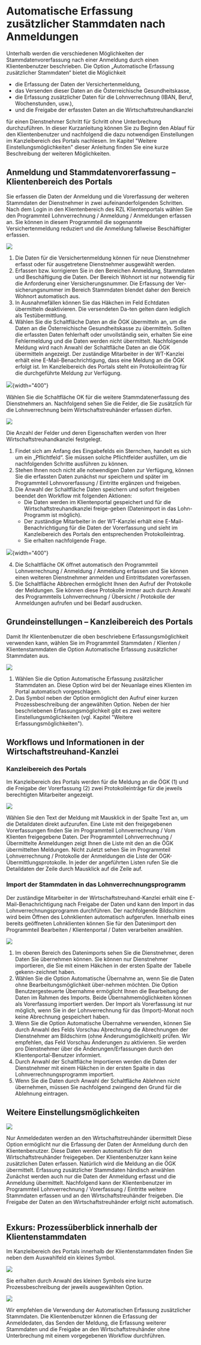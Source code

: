 # Automatische Erfassung zusätzlicher Stammdaten nach Anmeldungen

Unterhalb werden die verschiedenen Möglichkeiten der Stammdatenvorerfassung nach einer Anmeldung durch einen Klientenbenutzer beschrieben.
Die Option „Automatische Erfassung zusätzlicher Stammdaten“ bietet die Möglichkeit

- die Erfassung der Daten der Versichertenmeldung, 
- das Versenden dieser Daten an die Österreichische Gesundheitskasse,
- die Erfassung zusätzlicher Daten für die Lohnverrechnung (IBAN, Beruf, Wochenstunden, usw.),
- und die Freigabe der erfassten Daten an die Wirtschaftstreuhandkanzlei
  
für einen Dienstnehmer Schritt für Schritt ohne Unterbrechung durchzuführen. 
In dieser Kurzanleitung können Sie zu Beginn den Ablauf für den Klientenbenutzer und nachfolgend die dazu notwendigen Einstellungen im Kanzleibereich des Portals nachlesen. Im Kapitel "Weitere Einstellungsmöglichkeiten" dieser Anleitung finden Sie eine kurze Beschreibung der weiteren Möglichkeiten.

## Anmeldung und Stammdatenvorerfassung – Klientenbereich des Portals

Sie erfassen die Daten der Anmeldung und die Vorerfassung der weiteren Stammdaten der Dienstnehmer in zwei aufeinanderfolgenden Schritten.
Nach dem Login in den Klientenbereich des RZL Klientenportals wählen Sie den Programmteil Lohnverrechnung / Anmeldung / Anmeldungen erfassen an. Sie können in diesem Programmteil die sogenannte Versichertenmeldung reduziert und die Anmeldung fallweise Beschäftigter erfassen. 

![](img/image1.png) 
  
1.	Die Daten für die Versichertenmeldung können für neue Dienstnehmer erfasst oder für ausgetretene Dienstnehmer ausgewählt werden.
2.	Erfassen bzw. korrigieren Sie in den Bereichen Anmeldung, Stammdaten und Beschäftigung die Daten. Der Bereich Wohnort ist nur notwendig für die Anforderung einer Versicherungsnummer. Die Erfassung der Ver-sicherungsnummer im Bereich Stammdaten blendet daher den Bereich Wohnort automatisch aus. 
3.	In Ausnahmefällen können Sie das Häkchen im Feld Echtdaten übermitteln deaktivieren. Die versendeten Da-ten gelten dann lediglich als Testübermittlung.
4.	Wählen Sie die Schaltfläche Daten an die ÖGK übermitteln an, um die Daten an die Österreichische Gesundheitskasse zu übermitteln. Sollten die erfassten Daten fehlerhaft oder unvollständig sein, erhalten Sie eine Fehlermeldung und die Daten werden nicht übermittelt.
Nachfolgende Meldung wird nach Anwahl der Schaltfläche Daten an die ÖGK übermitteln angezeigt. Der zuständige Mitarbeiter in der WT-Kanzlei erhält eine E-Mail-Benachrichtigung, dass eine Meldung an die ÖGK erfolgt ist. Im Kanzleibereich des Portals steht ein Protokolleintrag für die durchgeführte Meldung zur Verfügung.

![](img/image2.png){width="400"}
 
Wählen Sie die Schaltfläche OK für die weitere Stammdatenerfassung des Dienstnehmers an. Nachfolgend sehen Sie die Felder, die Sie zusätzlich für die Lohnverrechnung beim Wirtschaftstreuhänder erfassen dürfen.

![](img/image3.png)
 
Die Anzahl der Felder und deren Eigenschaften werden von Ihrer Wirtschaftstreuhandkanzlei festgelegt.
 
1.	Findet sich am Anfang des Eingabefelds ein Sternchen, handelt es sich um ein „Pflichtfeld“. Sie müssen solche Pflichtfelder ausfüllen, um die nachfolgenden Schritte ausführen zu können.
2.	Stehen Ihnen noch nicht alle notwendigen Daten zur Verfügung, können Sie die erfassten Daten zunächst nur speichern und später im Programmteil Lohnvorerfassung / Eintritte ergänzen und freigeben.
3.	Die Anwahl der Schaltfläche Daten speichern und sofort freigeben beendet den Workflow mit folgenden Aktionen: 
    * Die Daten werden im Klientenportal gespeichert und für die Wirtschaftstreuhandkanzlei freige-geben (Datenimport in das Lohn-Programm ist möglich). 
    * Der zuständige Mitarbeiter in der WT-Kanzlei erhält eine E-Mail-Benachrichtigung für die Daten der Vorerfassung und sieht im Kanzleibereich des Portals den entsprechenden Protokolleintrag. 
    * Sie erhalten nachfolgende Frage.

![](img/image4.png){width="400"} 

4.	Die Schaltfläche OK öffnet automatisch den Programmteil Lohnverrechnung / Anmeldung / Anmeldung erfassen und Sie können einen weiteren Dienstnehmer anmelden und Eintrittsdaten vorerfassen.
5.	Die Schaltfläche Abbrechen ermöglicht Ihnen den Aufruf der Protokolle der Meldungen. Sie können diese Protokolle immer auch durch Anwahl des Programmteils Lohnverrechnung / Übersicht / Protokolle der Anmeldungen aufrufen und bei Bedarf ausdrucken.
 
## Grundeinstellungen – Kanzleibereich des Portals

Damit Ihr Klientenbenutzer die oben beschriebene Erfassungsmöglichkeit verwenden kann, wählen Sie im Programmteil Stammdaten / Klienten / Klientenstammdaten die Option Automatische Erfassung zusätzlicher Stammdaten aus.

![](img/image5.png)
 
1.	Wählen Sie die Option Automatische Erfassung zusätzlicher Stammdaten an. Diese Option wird bei der Neuanlage eines Klienten im Portal automatisch vorgeschlagen.
2.	Das Symbol neben der Option ermöglicht den Aufruf einer kurzen Prozessbeschreibung der angewählten Option. Neben der hier beschriebenen Erfassungsmöglichkeit gibt es zwei weitere Einstellungsmöglichkeiten (vgl. Kapitel "Weitere Erfassungsmöglichkeiten").

## Workflows und Informationen in der Wirtschaftstreuhand-Kanzlei

### Kanzleibereich des Portals

Im Kanzleibereich des Portals werden für die Meldung an die ÖGK (1) und die Freigabe der Vorerfassung (2) zwei Protokolleinträge für die jeweils berechtigten Mitarbeiter angezeigt.

![](img/image6.png)
 
Wählen Sie den Text der Meldung mit Mausklick in der Spalte Text an, um die Detaildaten direkt aufzurufen.
Eine Liste mit den freigegebenen Vorerfassungen finden Sie im Programmteil Lohnverrechnung / Vom Klienten freigegebene Daten. Der Programmteil Lohnverrechnung / Übermittelte Anmeldungen zeigt Ihnen die Liste mit den an die ÖGK übermittelten Meldungen. Nicht zuletzt sehen Sie im Programmteil Lohnverrechnung / Protokolle der Anmeldungen die Liste der ÖGK-Übermittlungsprotokolle.
In jeder der angeführten Listen rufen Sie die Detaildaten der Zeile durch Mausklick auf die Zeile auf.

### Import der Stammdaten in das Lohnverrechnungsprogramm

Der zuständige Mitarbeiter in der Wirtschaftstreuhand-Kanzlei erhält eine E-Mail-Benachrichtigung nach Freigabe der Daten und kann den Import in das Lohnverrechnungsprogramm durchführen. Der nachfolgende Bildschirm wird beim Öffnen des Lohnklienten automatisch aufgerufen. Innerhalb eines bereits geöffneten Lohnklienten können Sie für den Datenimport den Programmteil Bearbeiten / Klientenportal / Daten verarbeiten anwählen.

![](img/image7.png)
 
1.	Im oberen Bereich des Datenimports sehen Sie die Dienstnehmer, deren Daten Sie übernehmen können. Sie können nur Dienstnehmer importieren, die Sie mit einem Häkchen in der ersten Spalte der Tabelle gekenn-zeichnet haben.
2.	Wählen Sie die Option Automatische Übernahme an, wenn Sie die Daten ohne Bearbeitungsmöglichkeit über-nehmen möchten. Die Option Benutzergesteuerte Übernahme ermöglicht Ihnen die Bearbeitung der Daten im Rahmen des Imports. Beide Übernahmemöglichkeiten können als Vorerfassung importiert werden. Der Import als Vorerfassung ist nur möglich, wenn Sie in der Lohnverrechnung für das (Import)-Monat noch keine Abrechnung gespeichert haben.
3.	Wenn Sie die Option Automatische Übernahme verwenden, können Sie durch Anwahl des Felds Vorschau Abrechnung die Abrechnungen der Dienstnehmer am Bildschirm (ohne Änderungsmöglichkeit) prüfen. Wir empfehlen, das Feld Vorschau Änderungen zu aktivieren. Sie werden pro Dienstnehmer über die Änderungen/Erfassungen durch den Klientenportal-Benutzer informiert.
4.	Durch Anwahl der Schaltfläche Importieren werden die Daten der Dienstnehmer mit einem Häkchen in der ersten Spalte in das Lohnverrechnungsprogramm importiert.
5.	Wenn Sie die Daten durch Anwahl der Schaltfläche Ablehnen nicht übernehmen, müssen Sie nachfolgend zwingend den Grund für die Ablehnung eintragen.

## Weitere Einstellungsmöglichkeiten

![](img/image8.png)
 
Nur Anmeldedaten werden an den Wirtschaftstreuhänder übermittelt
Diese Option ermöglicht nur die Erfassung der Daten der Anmeldung durch den Klientenbenutzer. Diese Daten werden automatisch für den Wirtschaftstreuhänder freigegeben. Der Klientenbenutzer kann keine zusätzlichen Daten erfassen. Natürlich wird die Meldung an die ÖGK übermittelt.
Erfassung zusätzlicher Stammdaten händisch anwählen
Zunächst werden auch nur die Daten der Anmeldung erfasst und die Anmeldung übermittelt. Nachfolgend kann der Klientenbenutzer im Programmteil Lohnverrechnung / Vorerfassung / Eintritte weitere Stammdaten erfassen und an den Wirtschaftstreuhänder freigeben. Die Freigabe der Daten an den Wirtschaftstreuhänder erfolgt nicht automatisch.
 
## Exkurs: Prozessüberblick innerhalb der Klientenstammdaten

Im Kanzleibereich des Portals innerhalb der Klientenstammdaten finden Sie neben dem Auswahlfeld ein kleines Symbol.

![](img/image9.png)
 
Sie erhalten durch Anwahl des kleinen Symbols eine kurze Prozessbeschreibung der jeweils ausgewählten Option.

![](img/image10.png)

Wir empfehlen die Verwendung der Automatischen Erfassung zusätzlicher Stammdaten. Die Klientenbenutzer können die Erfassung der Anmeldedaten, das Senden der Meldung, die Erfassung weiterer Stammdaten und die Freigabe an den Wirtschaftstreuhänder ohne Unterbrechung mit einem vorgegebenen Workflow durchführen.
